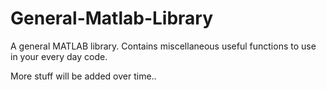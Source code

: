 # General-Matlab-Library
A general MATLAB library. Contains miscellaneous useful functions to use in your every day code.

More stuff will be added over time..
